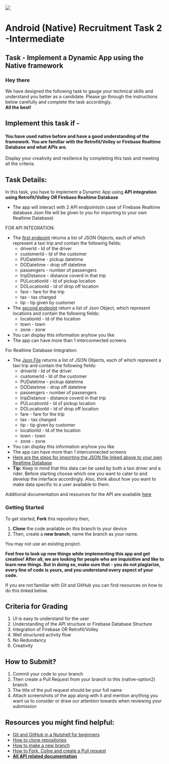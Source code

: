 ![](https://i.ibb.co/wrK2B3q/download.png)
# Android (Native) Recruitment Task 2 -Intermediate
## Task - Implement a Dynamic App using the Native framework

[comment]: <> (greetings)
### Hey there
We have designed the following task to gauge your technical skills and understand you better as a candidate. Please go through the instructions below carefully and complete the task accordingly.<br/>
<strong>All the best!</strong>

[comment]: <> (who is this task for)
## Implement this task if -
#### You have used native before and have a good understanding of the framework. You are familiar with the Retrofit/Volley or Firebase Realtime Database and what APIs are.
Display your creativity and resilience by completing this task and meeting all the criteria.

[comment]: <> (outline details)
## Task Details:
In this task, you have to implement a Dynamic App using <b>API integration using  Retrofit/Volley <i>OR</i> Firebase Realtime Database</b>
- The app will interact with 2 API endpoints(in case of Firebase Realtime database Json file will be given to you for importing to your own Realtime Database)

FOR API INTEGRATION:
- The [first endpoint]() returns a list of JSON Objects, each of which represent a taxi trip and contain the following fields:
  - driverId - Id of the driver 
  - customerId - Id of the customer
  - PUDatetime - pickup datetime
  - DODatetime - drop off datetime
  - passengers - number of passengers
  - tripDistance - distance coverd in that trip
  - PULocationId - Id of pickup location
  - DOLocationId - Id of drop off location
  - fare - fare for the trip
  - tax - tax charged
  - tip - tip given by customer
- The [second endpoint]() return a list of Json Object, which represent locations and contain the following fields:
  - locationId - Id of the location
  - town - town
  - zone - zone
- You can display this information anyhow you like
- The app can have more than 1 interconnected screens

For Realtime Database Integration:
- The [Json File](https://drive.google.com/file/d/1fxRIeKsA7XxbQw3KJQzIKbUTqxPguHhD/view?usp=sharing) returns a list of JSON Objects, each of which represent a taxi trip and contain the following fields:
  - driverId - Id of the driver 
  - customerId - Id of the customer
  - PUDatetime - pickup datetime
  - DODatetime - drop off datetime
  - passengers - number of passengers
  - tripDistance - distance coverd in that trip
  - PULocationId - Id of pickup location
  - DOLocationId - Id of drop off location
  - fare - fare for the trip
  - tax - tax charged
  - tip - tip given by customer
  - locationId - Id of the location
  - town - town
  - zone - zone
- You can display this information anyhow you like
- The app can have more than 1 interconnected screens
- [Here are the steps for importing the JSON file linked above to your own Realtime Database](https://drive.google.com/drive/folders/1OFi3XIEF8HYIqD-sL1oad7MuFFu-Wea5?usp=sharing)
- <b>Tip:</b> Keep in mind that this data can be used by both a taxi driver and a rider. Before starting choose which one you want to cater to and develop the interface accordingly. Also, think about how you want to make data specific to a user available to them.

Additional documentation and resources for the API are available [here]()

### Getting Started
To get started, <b>Fork</b> this repository then,
1. <b>Clone</b> the code available on this branch to your device
2. Then, create a <b>new branch</b>, name the branch as your name.

You may not use an existing project.

<b>Feel free to look up new things while implementing this app and get creative! After all, we are looking for people who are inquisitive and like to learn new things.
But in doing so, make sure that - you do not plagiarize, every line of code is yours, and you understand every aspect of your code.</b>

If you are not familiar with Git and GitHub you can find resources on how to do this linked below.

[comment]: <> (criteria for grading)
## Criteria for Grading
1. UI is easy to understand for the user
2. Understanding of the API structure or Firebase Database Structure
3. Integration of Firebase OR Retrofit/Volley
4. Well structured activity flow
5. No Redundancy
6. Creativity

[comment]: <> (submission process)
## How to Submit?
1. Commit your code to your branch
2. Then create a Pull Request from your branch to this (native-option2) branch
3. The title of the pull request should be your full name
4. Attach screenshots of the app along with it and mention anything you want us to consider or draw our attention towards when reviewing your submission

[comment]: <> (link resources)
## Resources you might find helpful:
- [Git and GitHub in a Nutshell for beginners](https://www.educative.io/blog/git-github-tutorial-beginners?aid=5082902844932096&utm_source=google&utm_medium=cpc&utm_campaign=blog-dynamic&utm_term=&utm_campaign=Dynamic+-+Blog&utm_source=adwords&utm_medium=ppc&hsa_acc=5451446008&hsa_cam=8090938743&hsa_grp=82569843726&hsa_ad=396819070286&hsa_src=g&hsa_tgt=aud-470569448294:dsa-837938538428&hsa_kw=&hsa_mt=b&hsa_net=adwords&hsa_ver=3&gclid=CjwKCAjwyvaJBhBpEiwA8d38vA2eGdONsKZargIvj9wsLW9U48FiErSNeoWqsWP5e4WrwPSb4Lc2GRoC4WAQAvD_BwE#what-is)
- [How to clone repositories](https://docs.github.com/en/repositories/creating-and-managing-repositories/cloning-a-repository)
- [How to make a new branch](https://www.educative.io/edpresso/git-branch-command?aid=5082902844932096&utm_source=google&utm_medium=cpc&utm_campaign=edpresso-dynamic&utm_term=&utm_campaign=Dynamic+-+Edpresso&utm_source=adwords&utm_medium=ppc&hsa_acc=5451446008&hsa_cam=8092184362&hsa_grp=86276435689&hsa_ad=397226000870&hsa_src=g&hsa_tgt=aud-470569448294:dsa-837376625453&hsa_kw=&hsa_mt=b&hsa_net=adwords&hsa_ver=3&gclid=CjwKCAjwyvaJBhBpEiwA8d38vE443-9M60MiKwhm52L399DUeuANM80hpBca-fIcY5uVGuqSa-agMRoC410QAvD_BwE)
- [How to Fork, Colne and create a Pull request](https://opensource.com/article/19/7/create-pull-request-github)
- [<b>All API related documentation</b>]()

